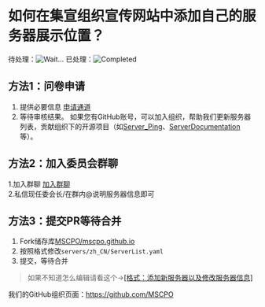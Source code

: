# 如何在集宣组织宣传网站中添加自己的服务器展示位置？

待处理：![Wait...](https://img.shields.io/github/issues/MSCPO/mscpo.github.io.svg)    已处理：![Completed](https://img.shields.io/github/issues-closed/MSCPO/mscpo.github.io.svg)

## 方法1：问卷申请

1. 提供必要信息
  [申请通道](https://github.com/MSCPO/mscpo.github.io/issues/new/choose)
2. 等待审核结果。
  如果您有GitHub账号，可以加入组织，帮助我们更新服务器列表，贡献组织下的开源项目（如[Server_Ping](https://github.com/MSCPO/Server_Ping)、[ServerDocumentation](https://github.com/MSCPO/ServerDocumentation)等）。

## 方法2：加入委员会群聊

1.加入群聊
  [加入群聊](https://qm.qq.com/cgi-bin/qm/qr?k=gWjlcHAM-9cSgtQC1B-gkMpzdW250uDv&jump_from=webapi&authKey=1ce3eEvCnXY71xkoPTH7/zOBqkuaJD6H/XlY/Mz5kDxycvwnpDdQRtM03+WPsLMh)  
2.私信现任委会长/在群内@说明服务器信息即可  

## 方法3：提交PR等待合并

1. Fork储存库[MSCPO/mscpo.github.io](https://github.com/MSCPO/mscpo.github.io/fork)
2. 按照格式修改`servers/zh_CN/ServerList.yaml`
3. 提交，等待合并

>如果不知道怎么编辑请看这个->[[格式：添加新服务器以及修改服务器信息]](./format/index)

我们的GitHub组织页面：https://github.com/MSCPO
